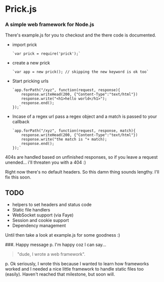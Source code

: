 Prick.js
=========

### A simple web framework for Node.js

There's example.js for you to checkout and the there code is documented.

*   import prick

        `var prick = require('prick');`

*   create a new prick

        `var app = new prick(); // skipping the new keyword is ok too`

*   Start pricking urls

        `app.forPath("/xyz", function(request, response){
            response.writeHead(200, {"Content-Type":"text/html"})
            response.write("<h1>hello world</h1>");
            response.end();
        });`

*   Incase of a regex url pass a regex object and a match is passed to your callback

        `app.forPath("/xyz", function(request, response, match){
            response.writeHead(200, {"Content-Type":"text/html"})
            response.write("the match is "+ match);
            response.end();
        });`


404s are handled based on unfinished responses, so if you leave a request unended... i'll threaten you with a 404 :)

Right now there's no default headers. So this damn thing sounds lengthy. I'll fix this soon.

## TODO

* helpers to set headers and status code
* Static file handlers
* WebSocket support (via Faye)
* Session and cookie support
* Dependency management

Until then take a look at example.js for some goodness :)

###. Happy message
p. I'm happy coz I can say...
> "dude, I wrote a web framework".

p. Ok seriously, I wrote this because I wanted to learn how frameworks worked and I needed a nice little framework to handle static files too (easily). Haven't reached that milestone, but soon will.
